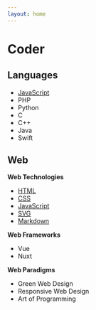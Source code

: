 ```yaml
---
layout: home
---
```


# Coder

## Languages

* [JavaScript](JavaScript/README)
* PHP
* Python
* C
* C++
* Java
* Swift


## Web
**Web Technologies**
* [HTML](HTML/README)
* [CSS](CSS/README)
* [JavaScript](JavaScript/README)
* [SVG](Web/svg.md)
* [Markdown](Web/markdown.md)

**Web Frameworks**
* Vue
* Nuxt

**Web Paradigms**
* Green Web Design
* Responsive Web Design
* Art of Programming
